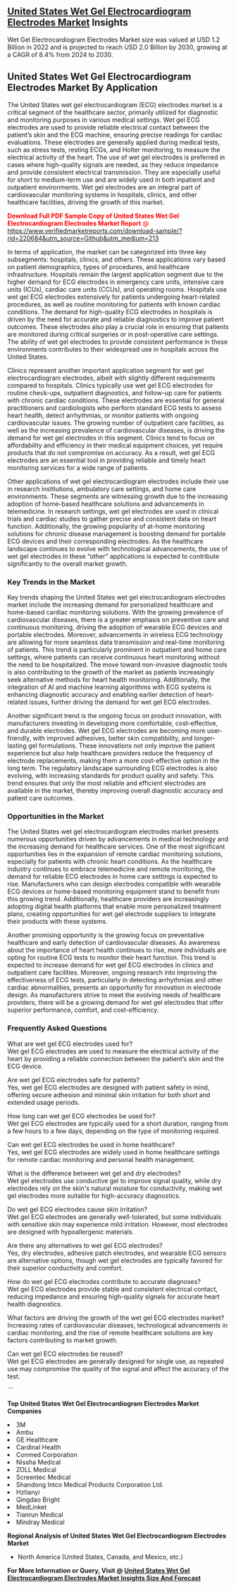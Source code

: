 <h2><a href="https://www.verifiedmarketreports.com/download-sample/?rid=220684&amp;utm_source=Github&amp;utm_medium=213" target="_blank">United States Wet Gel Electrocardiogram Electrodes Market</a> Insights</h2><p>Wet Gel Electrocardiogram Electrodes Market size was valued at USD 1.2 Billion in 2022 and is projected to reach USD 2.0 Billion by 2030, growing at a CAGR of 8.4% from 2024 to 2030.</p><p><h2>United States Wet Gel Electrocardiogram Electrodes Market By Application</h2><p>The United States wet gel electrocardiogram (ECG) electrodes market is a critical segment of the healthcare sector, primarily utilized for diagnostic and monitoring purposes in various medical settings. Wet gel ECG electrodes are used to provide reliable electrical contact between the patient’s skin and the ECG machine, ensuring precise readings for cardiac evaluations. These electrodes are generally applied during medical tests, such as stress tests, resting ECGs, and Holter monitoring, to measure the electrical activity of the heart. The use of wet gel electrodes is preferred in cases where high-quality signals are needed, as they reduce impedance and provide consistent electrical transmission. They are especially useful for short to medium-term use and are widely used in both inpatient and outpatient environments. Wet gel electrodes are an integral part of cardiovascular monitoring systems in hospitals, clinics, and other healthcare facilities, driving the growth of this market. <p><span class=""><span style="color: #ff0000;"><strong>Download Full PDF Sample Copy of United States Wet Gel Electrocardiogram Electrodes Market Report</strong> @ </span><a href="https://www.verifiedmarketreports.com/download-sample/?rid=220684&amp;utm_source=Github&amp;utm_medium=213" target="_blank">https://www.verifiedmarketreports.com/download-sample/?rid=220684&amp;utm_source=Github&amp;utm_medium=213</a></span></p></p><p>In terms of application, the market can be categorized into three key subsegments: hospitals, clinics, and others. These applications vary based on patient demographics, types of procedures, and healthcare infrastructure. Hospitals remain the largest application segment due to the higher demand for ECG electrodes in emergency care units, intensive care units (ICUs), cardiac care units (CCUs), and operating rooms. Hospitals use wet gel ECG electrodes extensively for patients undergoing heart-related procedures, as well as routine monitoring for patients with known cardiac conditions. The demand for high-quality ECG electrodes in hospitals is driven by the need for accurate and reliable diagnostics to improve patient outcomes. These electrodes also play a crucial role in ensuring that patients are monitored during critical surgeries or in post-operative care settings. The ability of wet gel electrodes to provide consistent performance in these environments contributes to their widespread use in hospitals across the United States.</p><p>Clinics represent another important application segment for wet gel electrocardiogram electrodes, albeit with slightly different requirements compared to hospitals. Clinics typically use wet gel ECG electrodes for routine check-ups, outpatient diagnostics, and follow-up care for patients with chronic cardiac conditions. These electrodes are essential for general practitioners and cardiologists who perform standard ECG tests to assess heart health, detect arrhythmias, or monitor patients with ongoing cardiovascular issues. The growing number of outpatient care facilities, as well as the increasing prevalence of cardiovascular diseases, is driving the demand for wet gel electrodes in this segment. Clinics tend to focus on affordability and efficiency in their medical equipment choices, yet require products that do not compromise on accuracy. As a result, wet gel ECG electrodes are an essential tool in providing reliable and timely heart monitoring services for a wide range of patients.</p><p>Other applications of wet gel electrocardiogram electrodes include their use in research institutions, ambulatory care settings, and home care environments. These segments are witnessing growth due to the increasing adoption of home-based healthcare solutions and advancements in telemedicine. In research settings, wet gel electrodes are used in clinical trials and cardiac studies to gather precise and consistent data on heart function. Additionally, the growing popularity of at-home monitoring solutions for chronic disease management is boosting demand for portable ECG devices and their corresponding electrodes. As the healthcare landscape continues to evolve with technological advancements, the use of wet gel electrodes in these “other” applications is expected to contribute significantly to the overall market growth.</p><h3>Key Trends in the Market</h3><p>Key trends shaping the United States wet gel electrocardiogram electrodes market include the increasing demand for personalized healthcare and home-based cardiac monitoring solutions. With the growing prevalence of cardiovascular diseases, there is a greater emphasis on preventive care and continuous monitoring, driving the adoption of wearable ECG devices and portable electrodes. Moreover, advancements in wireless ECG technology are allowing for more seamless data transmission and real-time monitoring of patients. This trend is particularly prominent in outpatient and home care settings, where patients can receive continuous heart monitoring without the need to be hospitalized. The move toward non-invasive diagnostic tools is also contributing to the growth of the market as patients increasingly seek alternative methods for heart health monitoring. Additionally, the integration of AI and machine learning algorithms with ECG systems is enhancing diagnostic accuracy and enabling earlier detection of heart-related issues, further driving the demand for wet gel ECG electrodes.</p><p>Another significant trend is the ongoing focus on product innovation, with manufacturers investing in developing more comfortable, cost-effective, and durable electrodes. Wet gel ECG electrodes are becoming more user-friendly, with improved adhesives, better skin compatibility, and longer-lasting gel formulations. These innovations not only improve the patient experience but also help healthcare providers reduce the frequency of electrode replacements, making them a more cost-effective option in the long term. The regulatory landscape surrounding ECG electrodes is also evolving, with increasing standards for product quality and safety. This trend ensures that only the most reliable and efficient electrodes are available in the market, thereby improving overall diagnostic accuracy and patient care outcomes.</p><h3>Opportunities in the Market</h3><p>The United States wet gel electrocardiogram electrodes market presents numerous opportunities driven by advancements in medical technology and the increasing demand for healthcare services. One of the most significant opportunities lies in the expansion of remote cardiac monitoring solutions, especially for patients with chronic heart conditions. As the healthcare industry continues to embrace telemedicine and remote monitoring, the demand for reliable ECG electrodes in home care settings is expected to rise. Manufacturers who can design electrodes compatible with wearable ECG devices or home-based monitoring equipment stand to benefit from this growing trend. Additionally, healthcare providers are increasingly adopting digital health platforms that enable more personalized treatment plans, creating opportunities for wet gel electrode suppliers to integrate their products with these systems.</p><p>Another promising opportunity is the growing focus on preventative healthcare and early detection of cardiovascular diseases. As awareness about the importance of heart health continues to rise, more individuals are opting for routine ECG tests to monitor their heart function. This trend is expected to increase demand for wet gel ECG electrodes in clinics and outpatient care facilities. Moreover, ongoing research into improving the effectiveness of ECG tests, particularly in detecting arrhythmias and other cardiac abnormalities, presents an opportunity for innovation in electrode design. As manufacturers strive to meet the evolving needs of healthcare providers, there will be a growing demand for wet gel electrodes that offer superior performance, comfort, and cost-efficiency.</p><h3>Frequently Asked Questions</h3><p>What are wet gel ECG electrodes used for? <br>Wet gel ECG electrodes are used to measure the electrical activity of the heart by providing a reliable connection between the patient’s skin and the ECG device.</p><p>Are wet gel ECG electrodes safe for patients? <br>Yes, wet gel ECG electrodes are designed with patient safety in mind, offering secure adhesion and minimal skin irritation for both short and extended usage periods.</p><p>How long can wet gel ECG electrodes be used for? <br>Wet gel ECG electrodes are typically used for a short duration, ranging from a few hours to a few days, depending on the type of monitoring required.</p><p>Can wet gel ECG electrodes be used in home healthcare? <br>Yes, wet gel ECG electrodes are widely used in home healthcare settings for remote cardiac monitoring and personal health management.</p><p>What is the difference between wet gel and dry electrodes? <br>Wet gel electrodes use conductive gel to improve signal quality, while dry electrodes rely on the skin's natural moisture for conductivity, making wet gel electrodes more suitable for high-accuracy diagnostics.</p><p>Do wet gel ECG electrodes cause skin irritation? <br>Wet gel ECG electrodes are generally well-tolerated, but some individuals with sensitive skin may experience mild irritation. However, most electrodes are designed with hypoallergenic materials.</p><p>Are there any alternatives to wet gel ECG electrodes? <br>Yes, dry electrodes, adhesive patch electrodes, and wearable ECG sensors are alternative options, though wet gel electrodes are typically favored for their superior conductivity and comfort.</p><p>How do wet gel ECG electrodes contribute to accurate diagnoses? <br>Wet gel ECG electrodes provide stable and consistent electrical contact, reducing impedance and ensuring high-quality signals for accurate heart health diagnostics.</p><p>What factors are driving the growth of the wet gel ECG electrodes market? <br>Increasing rates of cardiovascular diseases, technological advancements in cardiac monitoring, and the rise of remote healthcare solutions are key factors contributing to market growth.</p><p>Can wet gel ECG electrodes be reused? <br>Wet gel ECG electrodes are generally designed for single use, as repeated use may compromise the quality of the signal and affect the accuracy of the test.</p>```</p><p><strong>Top United States Wet Gel Electrocardiogram Electrodes Market Companies</strong></p><div data-test-id=""><p><li>3M</li><li> Ambu</li><li> GE Healthcare</li><li> Cardinal Health</li><li> Conmed Corporation</li><li> Nissha Medical</li><li> ZOLL Medical</li><li> Screentec Medical</li><li> Shandong Intco Medical Products Corporation Ltd.</li><li> Hztianyi</li><li> Qingdao Bright</li><li> MedLinket</li><li> Tianrun Medical</li><li> Mindray Medical</li></p><div><strong>Regional Analysis of&nbsp;United States Wet Gel Electrocardiogram Electrodes Market</strong></div><ul><li dir="ltr"><p dir="ltr">North America&nbsp;(United States, Canada, and Mexico, etc.)</p></li></ul><p><strong>For More Information or Query, Visit @&nbsp;</strong><strong><a href="https://www.verifiedmarketreports.com/product/wet-gel-electrocardiogram-electrodes-market/?utm_source=Github&amp;utm_medium=213" target="_blank">United States Wet Gel Electrocardiogram Electrodes Market Insights Size And Forecast</a></strong></p></div>
